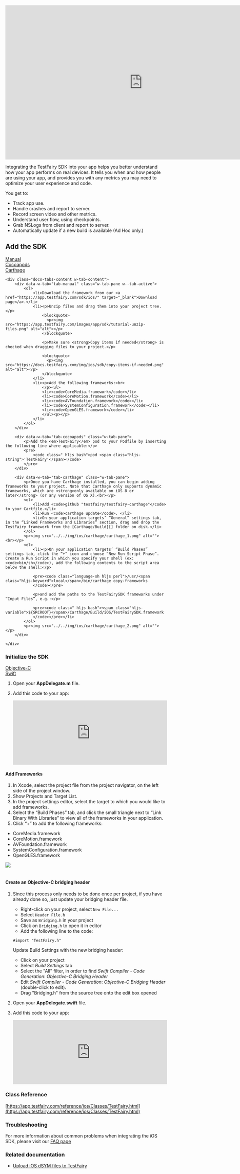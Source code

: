 <iframe width="854" height="480" src="https://www.youtube.com/embed/DhRX5UukvPM" frameborder="0" allow="autoplay; encrypted-media" allowfullscreen></iframe>

Integrating the TestFairy SDK into your app helps you better understand how your app performs on real devices. It tells you
when and how people are using your app, and provides you with any metrics you may need to optimize your user experience and code.

You get to:

* Track app use.
* Handle crashes and report to server.
* Record screen video and other metrics.
* Understand user flow, using checkpoints.
* Grab NSLogs from client and report to server.
* Automatically update if a new build is available (Ad Hoc only.)

## Add the SDK

<div data-duration-in="300" data-duration-out="100" class="docs-tabs w-tabs">
	<div class="docs-tabs-menu w-tab-menu" style="flex-wrap: wrap;">
		<a data-w-tab="tab-manual" class="docs-tab w-inline-block w-tab-link w--current" style="margin: 2px;" href="#manual">
			<div>Manual</div>
		</a>
		<a data-w-tab="tab-cocoapods" class="docs-tab w-inline-block w-tab-link" style="margin: 2px;" href="#cocoapods">
			<div>Cocoapods</div>
		</a>
		<a data-w-tab="tab-carthage" class="docs-tab w-inline-block w-tab-link" style="margin: 2px;" href="#carthage">
			<div>Carthage</div>
		</a>
	</div>

	<div class="docs-tabs-content w-tab-content">
		<div data-w-tab="tab-manual" class="w-tab-pane w--tab-active">
			<ol>
				<li>Download the framework from our <a href="https://app.testfairy.com/sdk/ios/" target="_blank">Download page</a>.</li>
				<li><p>Unzip files and drag them into your project tree.</p>
					<blockquote>
					  <p><img src="https://app.testfairy.com/images/app/sdk/tutorial-unzip-files.png" alt="alt"></p>
					</blockquote>

					<p>Make sure <strong>Copy items if needed</strong> is checked when dragging files to your project.</p>

					<blockquote>
					  <p><img src="https://docs.testfairy.com/img/ios/sdk/copy-items-if-needed.png" alt="alt"></p>
					</blockquote>
				</li>
				<li><p>Add the following frameworks:<br>
					</p><ul>
					<li><code>CoreMedia.framework</code></li>
					<li><code>CoreMotion.framework</code></li>
					<li><code>AVFoundation.framework</code></li>
					<li><code>SystemConfiguration.framework</code></li>
					<li><code>OpenGLES.framework</code></li>
					</ul><p></p>
				</li>
			</ol>
		</div>

		<div data-w-tab="tab-cocoapods" class="w-tab-pane">
			<p>Add the <em>TestFairy</em> pod to your Podfile by inserting the following line where applicable:</p>
			<pre>
				<code class=" hljs bash">pod <span class="hljs-string">'TestFairy'</span></code>
			</pre>
		</div>

		<div data-w-tab="tab-carthage" class="w-tab-pane">
			<p>Once you have Carthage installed, you can begin adding frameworks to your project. Note that Carthage only supports dynamic frameworks, which are <strong>only available on iOS 8 or later</strong> (or any version of OS X).<br></p>
			<ol>
				<li>Add <code>github "testfairy/testfairy-carthage"</code> to your Cartfile.</li>
				<li>Run <code>carthage update</code>. </li>
				<li>On your application targets’ “General” settings tab, in the “Linked Frameworks and Libraries” section, drag and drop the TestFairy framework from the [Carthage/Build][] folder on disk.</li>
			</ol>
			<p><img src="../../img/ios/carthage/carthage_1.png" alt=""><br></p>
			<ol>
				<li><p>On your application targets’ “Build Phases” settings tab, click the “+” icon and choose “New Run Script Phase”. Create a Run Script in which you specify your shell (ex: <code>bin/sh</code>), add the following contents to the script area below the shell:</p>

				<pre><code class="language-sh hljs perl">/usr/<span class="hljs-keyword">local</span>/bin/carthage copy-frameworks
				</code></pre>

				<p>and add the paths to the TestFairySDK frameworks under “Input Files”, e.g.:</p>

				<pre><code class=" hljs bash"><span class="hljs-variable">${SRCROOT}</span>/Carthage/Build/iOS/TestFairySDK.framework
				</code></pre></li>
			</ol>
			<p><img src="../../img/ios/carthage/carthage_2.png" alt=""></p>
		</div>

	</div>
</div>

### Initialize the SDK
<div data-duration-in="300" data-duration-out="100" class="docs-tabs w-tabs">
	<div class="docs-tabs-menu w-tab-menu" style="flex-wrap: wrap;">
		<a data-w-tab="tab-ios-objc" class="docs-tab w-inline-block w-tab-link w--current" style="margin: 2px;" href="#ios-objc">
			<div>Objective-C</div>
		</a>
		<a data-w-tab="tab-ios-swift" class="docs-tab w-inline-block w-tab-link" style="margin: 2px;" href="#ios-swift">
			<div>Swift</div>
		</a>
	</div>
	</div>
	<div class="docs-tabs-content w-tab-content">
		<div data-w-tab="tab-ios-objc" class="w-tab-pane w--tab-active">
			<ol>
				<li><p>Open your <strong>AppDelegate.m</strong> file.</p></li>
				<li>
					<p>Add this code to your app:</p>
					<iframe frameborder="0" width="100%" height="200" src="https://app.testfairy.com/sdk/ios/iframe"></iframe>
				</li>
			</ol>
		</div>


<div class="w-tab-pane" data-w-tab="tab-ios-swift">

#### Add Frameworks

<ol>
<li>In Xcode, select the project file from the project navigator, on the left side of the project window.</li>
<li>Show Projects and Target List.</li>
<li>In the project settings editor, select the target to which you would like to add frameworks.</li>
<li>Select the &ldquo;Build Phases&rdquo; tab, and click the small triangle next to &ldquo;Link Binary With Libraries&rdquo; to view all of the frameworks in your application.</li>
<li>Click &ldquo;+&rdquo; to add the following frameworks:</li>
</ol>
<ul>
<li>CoreMedia.framework</li>
<li>CoreMotion.framework</li>
<li>AVFoundation.framework</li>
<li>SystemConfiguration.framework</li>
<li>OpenGLES.framework</li>
</ul>
<div><img src="https://doa2yz3uy4ty4.cloudfront.net/images/app/header/swift-add-frameworks.gif" /></div>
</div>
<div class="docs-tabs-content w-tab-content">&nbsp;</div>
<div class="docs-tabs-content w-tab-content">
	
#### Create an Objective-C bridging header

<ol>
<li>
<p>Since this process only needs to be done once per project, if you have already done so, just update your bridging header file.</p>
<ul>
<li>Right-click on your project, select <code>New File...</code></li>
<li>Select <code>Header File.h</code></li>
<li>Save as <code>Bridging.h</code> in your project</li>
<li>Click on <code>Bridging.h</code> to open it in editor</li>
<li>Add the following line to the code:</li>
</ul>
<pre><code class=" hljs java">#<span class="hljs-keyword">import</span> <span class="hljs-string">"TestFairy.h"</span></code></pre>
<p>Update Build Settings with the new bridging header:</p>
<ul>
<li>Click on your project</li>
<li>Select <em>Build Settings</em> tab</li>
<li>Select the "All" filter, in order to find <em>Swift Compiler - Code Generation</em>: <em>Objective-C Bridging Header</em></li>
<li>Edit <em>Swift Compiler - Code Generation</em>: <em>Objective-C Bridging Header</em> (double-click to edit).</li>
<li>Drag "Bridging.h" from the source tree onto the edit box opened</li>
</ul>
</li>
<li>
<p>Open your <strong>AppDelegate.swift</strong> file.</p>
</li>
<li>
<p>Add this code to your app:</p>
<iframe src="https://app.testfairy.com/sdk/ios-swift/iframe" width="100%" height="200" frameborder="0"></iframe></li>
</ol>
</div>
</div>

### Class Reference

[https://app.testfairy.com/reference/ios/Classes/TestFairy.html](https://app.testfairy.com/reference/ios/Classes/TestFairy.html)

### Troubleshooting

For more information about common problems when integrating the iOS SDK, please visit our [FAQ page](https://docs.testfairy.com/FAQ.html)

### Related documentation

* [Upload iOS dSYM files to TestFairy](/iOS_SDK/Uploading_dSyms_to_TestFairy.html)
